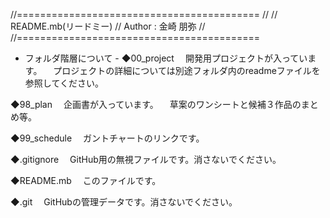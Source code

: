 //==========================================
//
//  README.mb(リードミー)
//  Author : 金崎 朋弥
//
//==========================================

- フォルダ階層について -
◆00_project
　開発用プロジェクトが入っています。
　プロジェクトの詳細については別途フォルダ内のreadmeファイルを参照してください。

◆98_plan
　企画書が入っています。
　草案のワンシートと候補３作品のまとめ等。

◆99_schedule
　ガントチャートのリンクです。

◆.gitignore
　GitHub用の無視ファイルです。消さないでください。

◆README.mb
　このファイルです。

◆.git
　GitHubの管理データです。消さないでください。

